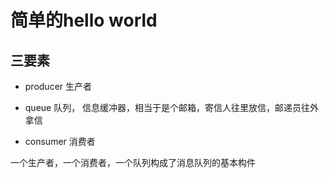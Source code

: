 # 简单的hello world

## 三要素

- producer 生产者

- queue 队列， 信息缓冲器，相当于是个邮箱，寄信人往里放信，邮递员往外拿信

- consumer 消费者

一个生产者，一个消费者，一个队列构成了消息队列的基本构件
